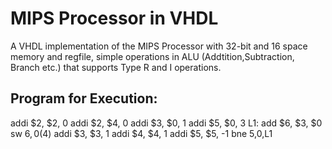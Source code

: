 # MIPS Processor in VHDL
A VHDL implementation of the MIPS Processor with 32-bit and 16 space memory and regfile, simple operations in ALU (Addtition,Subtraction, Branch etc.) that supports Type R and I operations. 
## Program for Execution:
addi $2, $2, 0 
addi $2, $4, 0
addi $3, $0, 1
addi $5, $0, 3
L1: add $6, $3, $0
sw $6, 0($4)
addi $3, $3, 1
addi $4, $4, 1
addi $5, $5, -1
bne $5,$0,L1
